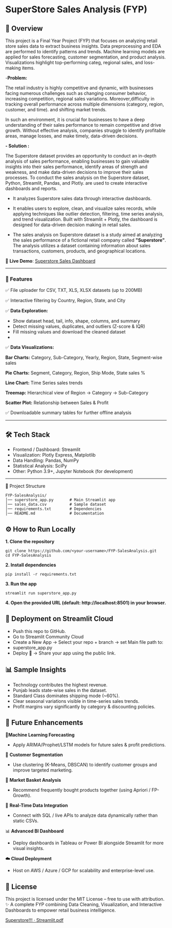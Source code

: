 # SuperStore Sales Analysis (FYP)

## 📌 Overview
This project is a Final Year Project (FYP) that focuses on analyzing retail store sales data to extract business insights. Data preprocessing and EDA are performed to identify patterns and trends. Machine learning models are applied for sales forecasting, customer segmentation, and product analysis. Visualizations highlight top-performing categ, regional sales, and loss-making items.

-**Problem:**

The retail industry is highly competitive and dynamic, with businesses facing numerous challenges such as changing consumer behavior, increasing competition, regional sales variations. Moreover,difficulty in tracking overall performance across multiple dimensions (category, region, customer, and time). and shifting market trends.

In such an environment, it is crucial for businesses to have a deep understanding of their sales performance to remain competitive and drive growth.
Without effective analysis, companies struggle to identify profitable areas, manage losses, and make timely, data-driven decisions.

**- Solution :** 

The Superstore dataset provides an opportunity to conduct an in-depth analysis of sales performance, enabling businesses to gain valuable insights into their sales performance, identify areas of strength and weakness, and make data-driven decisions to improve their sales processes. To conduct the sales analysis on the Superstore dataset, Python, Streamlit, Pandas, and Plotly. are used to create interactive dashboards and reports.

- It analyzes Superstore sales data through interactive dashboards.
- It enables users to explore, clean, and visualize sales records, while applying techniques like outlier detection, filtering, time series analysis, and trend visualization.
Built with Streamlit + Plotly, the dashboard is designed for data-driven decision making in retail sales.

- The sales analysis on Superstore dataset is a study aimed at analyzing the sales performance of a fictional retail company called **"Superstore"**. The analysis utilizes a dataset containing information about sales transactions, customers, products, and geographical locations. 



🔗 **Live Demo**: [Superstore Sales Dashboard](https://fyp-salesanalysis-01.streamlit.app/)

---
### 🎯 Features

✅ File uploader for CSV, TXT, XLS, XLSX datasets (up to 200MB)

✅ Interactive filtering by Country, Region, State, and City

✅ **Data Exploration:**

- Show dataset head, tail, info, shape, columns, and summary
- Detect missing values, duplicates, and outliers (Z-score & IQR)
- Fill missing values and download the cleaned dataset
- 
✅ **Data Visualizations:**

**Bar Charts:** Category, Sub-Category, Yearly, Region, State, Segment-wise sales

**Pie Charts:** Segment, Category, Region, Ship Mode, State sales %

**Line Chart:** Time Series sales trends

**Treemap:** Hierarchical view of Region → Category → Sub-Category

**Scatter Plot:** Relationship between Sales & Profit

✅ Downloadable summary tables for further offline analysis

---
## 🛠 Tech Stack

- Frontend / Dashboard: Streamlit
- Visualization: Plotly Express, Matplotlib
- Data Handling: Pandas, NumPy
- Statistical Analysis: SciPy
- Other: Python 3.9+, Jupyter Notebook (for development)

---

📂 Project Structure
```
FYP-SalesAnalysis/
│── superstore_app.py       # Main Streamlit app
│── sales_data.csv          # Sample dataset
│── requirements.txt        # Dependencies
│── README.md               # Documentation
```

## ⚙️ How to Run Locally

**1. Clone the repository**
```
git clone https://github.com/<your-username>/FYP-SalesAnalysis.git
cd FYP-SalesAnalysis
```

**2. Install dependencies**
```
pip install -r requirements.txt
```
**3. Run the app**
```
streamlit run superstore_app.py
```
**4. Open the provided URL (default: http://localhost:8501) in your browser.**

## 🚀 Deployment on Streamlit Cloud

- Push this repo to GitHub.
- Go to Streamlit Community Cloud
- Create a New App → Select your repo + branch → set Main file path to:
- superstore_app.py
- Deploy 🎉 → Share your app using the public link.

## 📊 Sample Insights

- Technology contributes the highest revenue.
- Punjab leads state-wise sales in the dataset.
- Standard Class dominates shipping mode (~60%).
- Clear seasonal variations visible in time-series sales trends.
- Profit margins vary significantly by category & discounting policies.

## 🚀 Future Enhancements

**🔮Machine Learning Forecasting**

- Apply ARIMA/Prophet/LSTM models for future sales & profit predictions.

👥 **Customer Segmentation**

- Use clustering (K-Means, DBSCAN) to identify customer groups and improve targeted marketing.

🛒 **Market Basket Analysis**

- Recommend frequently bought products together (using Apriori / FP-Growth).

📡 **Real-Time Data Integration**

- Connect with SQL / live APIs to analyze data dynamically rather than static CSVs.

📊 **Advanced BI Dashboard**

- Deploy dashboards in Tableau or Power BI alongside Streamlit for more visual insights.

**☁️ Cloud Deployment**

- Host on AWS / Azure / GCP for scalability and enterprise-level use.

## 📜 License

This project is licensed under the MIT License – free to use with attribution.
✨ A complete FYP combining Data Cleaning, Visualization, and Interactive Dashboards to empower retail business intelligence.


[Superstore!!! · Streamlit.pdf](https://github.com/user-attachments/files/22053268/Superstore.Streamlit.pdf)






